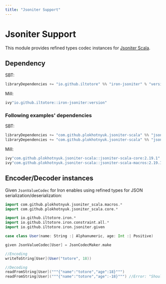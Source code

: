 ```yaml
---
title: "Jsoniter Support"
---
```


# Jsoniter Support

This module provides refined types codec instances for [Jsoniter Scala](https://github.com/plokhotnyuk/jsoniter-scala).

## Dependency

SBT: 

```scala
libraryDependencies += "io.github.iltotore" %% "iron-jsoniter" % "version"
```

Mill:

```scala
ivy"io.github.iltotore::iron-jsoniter:version"
```

### Following examples' dependencies

SBT:

```scala
libraryDependencies += "com.github.plokhotnyuk.jsoniter-scala" %% "jsoniter-scala-core" % "2.19.1"
libraryDependencies += "com.github.plokhotnyuk.jsoniter-scala" %% "jsoniter-scala-macros" % "2.19.1"
```

Mill:

```scala
ivy"com.github.plokhotnyuk.jsoniter-scala::jsoniter-scala-core:2.19.1"
ivy"com.github.plokhotnyuk.jsoniter-scala::jsoniter-scala-macros:2.19.1"
```

## Encoder/Decoder instances

Given `JsonValueCodec` for Iron enables using refined types for JSON serialization/deserialization:

```scala
import com.github.plokhotnyuk.jsoniter_scala.macros.*
import com.github.plokhotnyuk.jsoniter_scala.core.*

import io.github.iltotore.iron.*
import io.github.iltotore.iron.constraint.all.*
import io.github.iltotore.iron.jsoniter.given

case class User(name: String :| Alphanumeric, age: Int :| Positive)

given JsonValueCodec[User] = JsonCodecMaker.make

//Encoding
writeToString[User](User("totore", 18))

//Decoding
readFromString[User]("""{"name":"totore","age":18}""")
readFromString[User]("""{"name":"totore","age":-18}""") //Error: "Should be positive"
```
